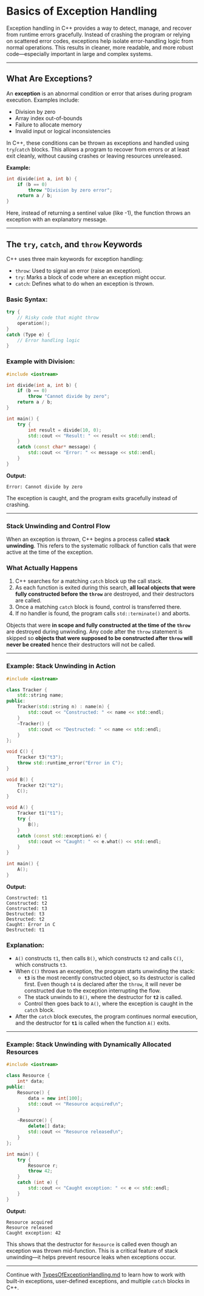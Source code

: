 # Basics of Exception Handling

Exception handling in C++ provides a way to detect, manage, and recover from runtime errors gracefully. Instead of crashing the program or relying on scattered error codes, exceptions help isolate error-handling logic from normal operations. This results in cleaner, more readable, and more robust code—especially important in large and complex systems.

---

## What Are Exceptions?

An **exception** is an abnormal condition or error that arises during program execution. Examples include:

- Division by zero
- Array index out-of-bounds
- Failure to allocate memory
- Invalid input or logical inconsistencies

In C++, these conditions can be thrown as exceptions and handled using `try`/`catch` blocks. This allows a program to recover from errors or at least exit cleanly, without causing crashes or leaving resources unreleased.

**Example:**

```cpp
int divide(int a, int b) {
    if (b == 0)
        throw "Division by zero error";
    return a / b;
}
```

Here, instead of returning a sentinel value (like -1), the function throws an exception with an explanatory message.

---

## The `try`, `catch`, and `throw` Keywords

C++ uses three main keywords for exception handling:

- `throw`: Used to signal an error (raise an exception).
- `try`: Marks a block of code where an exception might occur.
- `catch`: Defines what to do when an exception is thrown.

### Basic Syntax:

```cpp
try {
    // Risky code that might throw
    operation();
}
catch (Type e) {
    // Error handling logic
}
```

### Example with Division:

```cpp
#include <iostream>

int divide(int a, int b) {
    if (b == 0)
        throw "Cannot divide by zero";
    return a / b;
}

int main() {
    try {
        int result = divide(10, 0);
        std::cout << "Result: " << result << std::endl;
    }
    catch (const char* message) {
        std::cout << "Error: " << message << std::endl;
    }
}
```

**Output:**
```
Error: Cannot divide by zero
```

The exception is caught, and the program exits gracefully instead of crashing.

---

### Stack Unwinding and Control Flow

When an exception is thrown, C++ begins a process called **stack unwinding**. This refers to the systematic rollback of function calls that were active at the time of the exception.

### What Actually Happens

1. C++ searches for a matching `catch` block up the call stack.
2. As each function is exited during this search, **all local  objects that were fully constructed before the `throw`** are destroyed, and their destructors are called.
3. Once a matching `catch` block is found, control is transferred there.
4. If no handler is found, the program calls `std::terminate()` and aborts.

Objects that were **in scope and fully constructed at the time of the `throw`** are destroyed during unwinding. Any code after the `throw` statement is skipped so **objects that were supposed to be constructed after `throw` will never be created** hence their destructors will not be called.

---

### Example: Stack Unwinding in Action

```cpp
#include <iostream>

class Tracker {
    std::string name;
public:
    Tracker(std::string n) : name(n) {
        std::cout << "Constructed: " << name << std::endl;
    }
    ~Tracker() {
        std::cout << "Destructed: " << name << std::endl;
    }
};

void C() {
    Tracker t3("t3");
    throw std::runtime_error("Error in C");
}

void B() {
    Tracker t2("t2");
    C();
}

void A() {
    Tracker t1("t1");
    try {
        B();
    }
    catch (const std::exception& e) {
        std::cout << "Caught: " << e.what() << std::endl;
    }
}

int main() {
    A();
}
```

**Output:**
```
Constructed: t1
Constructed: t2
Constructed: t3
Destructed: t3
Destructed: t2
Caught: Error in C
Destructed: t1
```

### Explanation:

- `A()` constructs `t1`, then calls `B()`, which constructs `t2` and calls `C()`, which constructs `t3`.
- When `C()` throws an exception, the program starts unwinding the stack:
    - **`t3`** is the most recently constructed object, so its destructor is called first. Even though `t4` is declared after the `throw`, it will never be constructed due to the exception interrupting the flow.
    - The stack unwinds to `B()`, where the destructor for **`t2`** is called.
    - Control then goes back to `A()`, where the exception is caught in the `catch` block.
- After the `catch` block executes, the program continues normal execution, and the destructor for **`t1`** is called when the function `A()` exits.

---

### Example: Stack Unwinding with Dynamically Allocated Resources

```cpp
#include <iostream>

class Resource {
    int* data;
public:
    Resource() {
        data = new int[100];
        std::cout << "Resource acquired\n";
    }

    ~Resource() {
        delete[] data;
        std::cout << "Resource released\n";
    }
};

int main() {
    try {
        Resource r;
        throw 42;
    }
    catch (int e) {
        std::cout << "Caught exception: " << e << std::endl;
    }
}
```

**Output:**
```
Resource acquired
Resource released
Caught exception: 42
```

This shows that the destructor for `Resource` is called even though an exception was thrown mid-function. This is a critical feature of stack unwinding—it helps prevent resource leaks when exceptions occur.

---

Continue with [TypesOfExceptionHandling.md](TypesOfExceptionHandling.md) to learn how to work with built-in exceptions, user-defined exceptions, and multiple `catch` blocks in C++.
